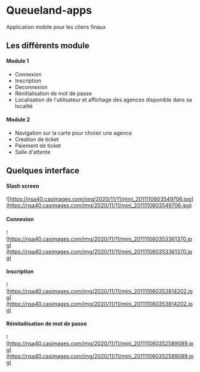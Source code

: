 # Queueland-apps

Application mobile pour les cliens finaux

## Les différents module

#### Module 1

* Connexion
* Inscription
* Deconnexion
* Rénitialisation de mot de passe
* Localisation de l'utilisateur et affichage des
agences disponible dans sa localité

#### Module 2

* Navigation sur la carte pour choisir une
agence
* Creation de ticket
* Paiement de ticket
* Salle d'attente

## Quelques interface

#### Slash screen

![https://nsa40.casimages.com/img/2020/11/11/mini_2011110603549706.jpg](https://nsa40.casimages.com/img/2020/11/11/mini_2011110603549706.jpg)

#### Connexion

![https://nsa40.casimages.com/img/2020/11/11/mini_201111060353361370.jpg](https://nsa40.casimages.com/img/2020/11/11/mini_201111060353361370.jpg)

#### Inscription

![https://nsa40.casimages.com/img/2020/11/11/mini_201111060353814202.jpg](https://nsa40.casimages.com/img/2020/11/11/mini_201111060353814202.jpg)

#### Réinitailisation de mot de passe

![https://nsa40.casimages.com/img/2020/11/11/mini_201111060352589089.jpg](https://nsa40.casimages.com/img/2020/11/11/mini_201111060352589089.jpg)
